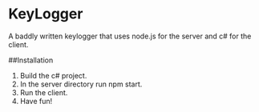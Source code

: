 # KeyLogger
A baddly written keylogger that uses node.js for the server and c# for the client.

##Installation
1. Build the c# project.
2. In the server directory run npm start.
3. Run the client.
4. Have fun!
